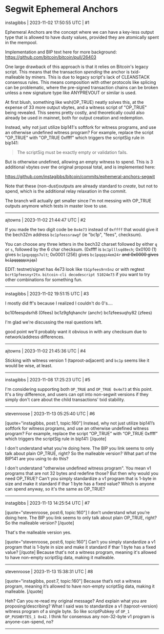 # Segwit Ephemeral Anchors

instagibbs | 2023-11-02 17:50:55 UTC | #1

Ephemeral Anchors are the concept where we can have a key-less output type that is allowed to have dusty values, provided they are atomically spent in the mempool.

Implementation and BIP text here for more background: https://github.com/bitcoin/bitcoin/pull/26403

One large drawback of this approach is that it relies on Bitcoin's legacy script. This means that the transaction *spending* the anchor is txid-malleable by miners. This is due to legacy script's lack of CLEANSTACK consensus rules. This means composition with other protocols like splicing can be problematic, where the pre-signed transaction chains can be broken unless a new signature type like ANYPREVOUT or similar is used.

At first blush, something like wsh(OP_TRUE) neatly solves this, at the expense of 33 more output vbytes, and a witness script of "OP_TRUE" being revealed. This seems pretty costly, and theoretically could also already be used in mainnet, both for output creation and redemption.

Instead, why not just utilize bip141's softfork for witness programs, and use an otherwise undefined witness program? For example, replace the script "OP_TRUE" with "OP_TRUE 0xffff" which triggers the scriptSig rule in bip141:

> The scriptSig must be exactly empty or validation fails.

But is otherwise undefined, allowing an empty witness to spend. This is 3 additional vbytes over the original proposal total, and is implemented here:

https://github.com/instagibbs/bitcoin/commits/ephemeral-anchors-segwit

Note that these (non-dust)outputs are already standard to *create*, but not to spend, which is the additional relay relaxation in the commit.

The branch will actually get smaller since I'm not messing with OP_TRUE outputs anymore which tests in master love to use.

-------------------------

ajtowns | 2023-11-02 21:44:47 UTC | #2

If you made the two digit code be `0x4e73` instead of `0xffff` that would give it the bech32m address `bc1pfeessrawgf` (ie "bc1p", "fees", checksum).

You can choose any three letters in the bech32 charset followed by either `q` or `s`, followed by the 6 char checksum. (0xffff is `bc1plllsqd8ech`; 0x0100 (1) gives `bc1pqyqqgs7ult`; 0x0001 (256) gives `bc1pqqqs4em24r` ~~and 0x0000 gives `bc1pqqqqqcnjqs`~~)

EDIT: testnet/signet has 4e73 look like `tb1pfees9rn5nz` or with regtest `bcrt1pfeesnyr2tx`. `bitcoin-cli decodescript 51024e73` if you want to try other combinations for something fun.

-------------------------

instagibbs | 2023-11-02 19:51:15 UTC | #3

I mostly did ff's because I realized I couldn't do 0's....

bc10feespdsrh8 (0fees)
bc1z9gfqhanchr (anchr)
bc1zfeesuqhy82 (zfees)

I'm glad we're discussing the real questions left.

good point we'll probably want it obvious in with any checksum due to network/address differences.

-------------------------

ajtowns | 2023-11-02 21:45:36 UTC | #4

Sticking with witness version 1 (taproot-adjacent) and `bc1p` seems like it would be wise, at least.

-------------------------

instagibbs | 2023-11-08 17:25:23 UTC | #5

I'm considering supporting both `OP_TRUE` and `OP_TRUE 0x4e73` at this point. It's a tiny difference, and users can opt into non-segwit versions if they simply don't care about the child transactions' txid stability.

-------------------------

stevenroose | 2023-11-13 05:25:40 UTC | #6

[quote="instagibbs, post:1, topic:160"]
Instead, why not just utilize bip141’s softfork for witness programs, and use an otherwise undefined witness program? For example, replace the script “OP_TRUE” with “OP_TRUE 0xffff” which triggers the scriptSig rule in bip141:
[/quote]

I don't understand what you're doing here. The BIP you link seems to only talk about plain OP_TRUE, right? So the malleable version? What part of the BIP141 are you using to do this?

I don't understand "otherwise undefined witness program". You mean v1 programs that are not 32 bytes and redefine those? But then why would you need OP_TRUE? Can't you simply standardize a v1 program that is 1-byte in size and make it standard if thar 1 byte has a fixed value? Which is anyone can spend anyway, so it's the same as OP_TRUE?

-------------------------

instagibbs | 2023-11-13 14:25:54 UTC | #7

[quote="stevenroose, post:6, topic:160"]
I don’t understand what you’re doing here. The BIP you link seems to only talk about plain OP_TRUE, right? So the malleable version?
[/quote]

That's the malleable version yes.

[quote="stevenroose, post:6, topic:160"]
Can’t you simply standardize a v1 program that is 1-byte in size and make it standard if thar 1 byte has a fixed value?
[/quote]
Because that's not a witness program, meaning it's allowed to have non-empty scriptSig data, making it malleable.

-------------------------

stevenroose | 2023-11-13 15:38:31 UTC | #8

[quote="instagibbs, post:7, topic:160"]
Because that’s not a witness program, meaning it’s allowed to have non-empty scriptSig data, making it malleable.
[/quote]

Heh? Can you re-read my original message? And explain what you are proposing/describing? What I said was to standardize a v1 (taproot-version) witness program of a single byte. So like scriptPubkey of  `OP_1 OP_PUSHBYTES_1 0x42`. I think for consensus any non-32-byte v1 program is anyone-can-spend, no?

-------------------------


